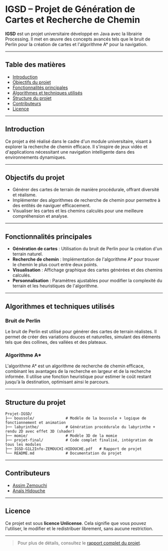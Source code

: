 # IGSD – Projet de Génération de Cartes et Recherche de Chemin

**IGSD** est un projet universitaire développé en Java avec la librairie Processing. Il met en œuvre des concepts avancés tels que le bruit de Perlin pour la création de cartes et l'algorithme A* pour la navigation.

---

## Table des matières

- [Introduction](#introduction)
- [Objectifs du projet](#objectifs-du-projet)
- [Fonctionnalités principales](#fonctionnalités-principales)
- [Algorithmes et techniques utilisés](#algorithmes-et-techniques-utilisés)
- [Structure du projet](#structure-du-projet)
- [Contributeurs](#contributeurs)
- [Licence](#licence)

---

## Introduction

Ce projet a été réalisé dans le cadre d'un module universitaire, visant à explorer la recherche de chemin efficace. Il s'inspire de jeux vidéo et d'applications nécessitant une navigation intelligente dans des environnements dynamiques.

---

## Objectifs du projet

- Générer des cartes de terrain de manière procédurale, offrant diversité et réalisme.
- Implémenter des algorithmes de recherche de chemin pour permettre à des entités de naviguer efficacement.
- Visualiser les cartes et les chemins calculés pour une meilleure compréhension et analyse.

---

## Fonctionnalités principales

- **Génération de cartes** : Utilisation du bruit de Perlin pour la création d'un terrain naturel.
- **Recherche de chemin** : Implémentation de l'algorithme A* pour trouver le chemin le plus court entre deux points.
- **Visualisation** : Affichage graphique des cartes générées et des chemins calculés.
- **Personnalisation** : Paramètres ajustables pour modifier la complexité du terrain et les heuristiques de l'algorithme.

---

## Algorithmes et techniques utilisés

### Bruit de Perlin

Le bruit de Perlin est utilisé pour générer des cartes de terrain réalistes. Il permet de créer des variations douces et naturelles, simulant des éléments tels que des collines, des vallées et des plateaux.

### Algorithme A*

L'algorithme A* est un algorithme de recherche de chemin efficace, combinant les avantages de la recherche en largeur et de la recherche informée. Il utilise une fonction heuristique pour estimer le coût restant jusqu'à la destination, optimisant ainsi le parcours.

---

## Structure du projet

```
Projet-IGSD/
├── boussole/              # Modèle de la boussole + logique de fonctionnement et animation
├── labyrinthe/            # Génération procédurale du labyrinthe + rendu 2D avec effet 3D (shader)
├── momie/                 # Modèle 3D de la momie
├── projet-final/          # Code complet finalisé, intégration de tous les modules
├── IGSD-G1L2Info-ZEMOUCHI-HIDOUCHE.pdf   # Rapport de projet
└── README.md              # Documentation du projet
```


---

## Contributeurs

- [Assim Zemouchi](mailto:assim.zemouchi@universite-paris-saclay.fr?subject=[GitHub]%20Projet%20IGSD)
- [Anaïs Hidouche](mailto:ouarda.hidouche@universite-paris-saclay.fr?subject=[GitHub]%20Projet%20IGSD)

---

## Licence

Ce projet est sous **licence Unlicense**. Cela signifie que vous pouvez l'utiliser, le modifier et le redistribuer librement, sans aucune restriction.

---

> Pour plus de détails, consultez le [rapport complet du projet](https://github.com/MisterAssm/Projet-IGSD/blob/main/IGSD-G1L2Info-ZEMOUCHI-HIDOUCHE.pdf).
